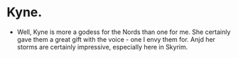 # Kyne.
- Well, Kyne is more a godess for the Nords than one for me. She certainly gave them a great gift with the voice - one I envy them for. Anjd her storms are certainly impressive, especially here in Skyrim.
